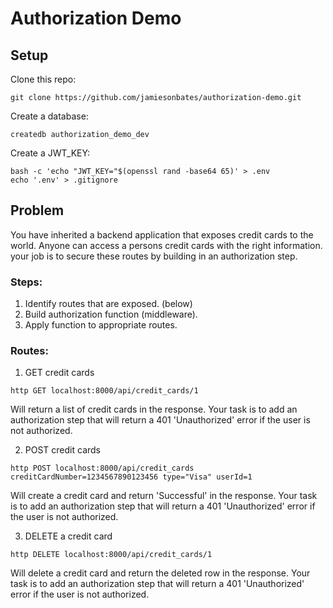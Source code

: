 # Authorization Demo

## Setup
Clone this repo:
```
git clone https://github.com/jamiesonbates/authorization-demo.git
```

Create a database:
```
createdb authorization_demo_dev
```

Create a JWT_KEY:
```
bash -c 'echo "JWT_KEY="$(openssl rand -base64 65)' > .env
echo '.env' > .gitignore
```

## Problem
You have inherited a backend application that exposes credit cards to the world. Anyone can access a persons credit cards with the right information. your job is to secure these routes by building in an authorization step.

### Steps:
1. Identify routes that are exposed. (below)
2. Build authorization function (middleware).
3. Apply function to appropriate routes.


### Routes:
 1. GET credit cards 
 ```
 http GET localhost:8000/api/credit_cards/1 
 ```
Will return a list of credit cards in the response. Your task is to add an authorization step that will return a 401 'Unauthorized' error if the user is not authorized. 
 
 2. POST credit cards
 ```
 http POST localhost:8000/api/credit_cards creditCardNumber=1234567890123456 type="Visa" userId=1
 ```
Will create a credit card and return 'Successful' in the response. Your task is to add an authorization step that will return a 401 'Unauthorized' error if the user is not authorized. 
 
 3. DELETE a credit card
 ```
 http DELETE localhost:8000/api/credit_cards/1
 ```
 Will delete a credit card and return the deleted row in the response. Your task is to add an authorization step that will return a 401 'Unauthorized' error if the user is not authorized. 

